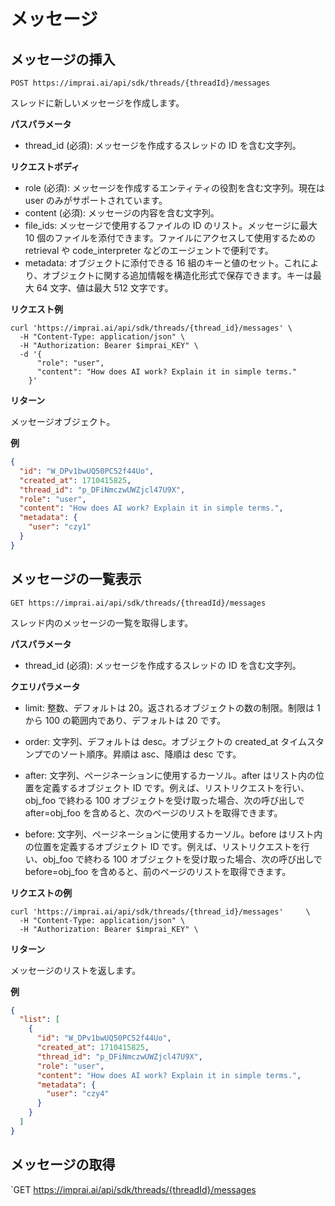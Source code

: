 # メッセージ

## メッセージの挿入

`POST https://imprai.ai/api/sdk/threads/{threadId}/messages`

スレッドに新しいメッセージを作成します。

**パスパラメータ**

- thread_id (必須): メッセージを作成するスレッドの ID を含む文字列。

**リクエストボディ**

- role (必須): メッセージを作成するエンティティの役割を含む文字列。現在は user のみがサポートされています。
- content (必須): メッセージの内容を含む文字列。
- file_ids: メッセージで使用するファイルの ID のリスト。メッセージに最大 10 個のファイルを添付できます。ファイルにアクセスして使用するための retrieval や code_interpreter などのエージェントで便利です。
- metadata: オブジェクトに添付できる 16 組のキーと値のセット。これにより、オブジェクトに関する追加情報を構造化形式で保存できます。キーは最大 64 文字、値は最大 512 文字です。

**リクエスト例**

```shell
curl 'https://imprai.ai/api/sdk/threads/{thread_id}/messages' \
  -H "Content-Type: application/json" \
  -H "Authorization: Bearer $imprai_KEY" \
  -d '{
      "role": "user",
      "content": "How does AI work? Explain it in simple terms."
    }'
```

**リターン**

メッセージオブジェクト。

**例**

```json
{
  "id": "W_DPv1bwUQ50PC52f44Uo",
  "created_at": 1710415825,
  "thread_id": "p_DFiNmczwUWZjcl47U9X",
  "role": "user",
  "content": "How does AI work? Explain it in simple terms.",
  "metadata": {
    "user": "czy1"
  }
}
```

## メッセージの一覧表示

`GET https://imprai.ai/api/sdk/threads/{threadId}/messages`

スレッド内のメッセージの一覧を取得します。

**パスパラメータ**

- thread_id (必須): メッセージを作成するスレッドの ID を含む文字列。

**クエリパラメータ**

- limit: 整数、デフォルトは 20。返されるオブジェクトの数の制限。制限は 1 から 100 の範囲内であり、デフォルトは 20 です。

- order: 文字列、デフォルトは desc。オブジェクトの created_at タイムスタンプでのソート順序。昇順は asc、降順は desc です。

- after: 文字列、ページネーションに使用するカーソル。after はリスト内の位置を定義するオブジェクト ID です。例えば、リストリクエストを行い、obj_foo で終わる 100 オブジェクトを受け取った場合、次の呼び出しで after=obj_foo を含めると、次のページのリストを取得できます。

- before: 文字列、ページネーションに使用するカーソル。before はリスト内の位置を定義するオブジェクト ID です。例えば、リストリクエストを行い、obj_foo で終わる 100 オブジェクトを受け取った場合、次の呼び出しで before=obj_foo を含めると、前のページのリストを取得できます。

**リクエストの例**

```shell
curl 'https://imprai.ai/api/sdk/threads/{thread_id}/messages'     \
  -H "Content-Type: application/json" \
  -H "Authorization: Bearer $imprai_KEY" \
```

**リターン**

メッセージのリストを返します。

**例**

```json
{
  "list": [
    {
      "id": "W_DPv1bwUQ50PC52f44Uo",
      "created_at": 1710415825,
      "thread_id": "p_DFiNmczwUWZjcl47U9X",
      "role": "user",
      "content": "How does AI work? Explain it in simple terms.",
      "metadata": {
        "user": "czy4"
      }
    }
  ]
}
```

## メッセージの取得

`GET https://imprai.ai/api/sdk/threads/{threadId}/messages
